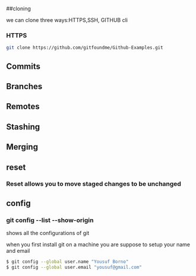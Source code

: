 ##cloning

we can clone three ways:HTTPS,SSH, GITHUB cli 

### HTTPS
 ```sh 
 git clone https://github.com/gitfoundme/Github-Examples.git
 
 ```

 ## Commits

 ## Branches

 ## Remotes

 ## Stashing

 ## Merging

## reset

### Reset allows you to move staged changes to be unchanged

## config

### git config --list --show-origin
 shows all the configurations of git

 when you first install git on a machine you are suppose to setup your name and email
 ```sh
 $ git config --global user.name "Yousuf Borno"
 $ git config --global user.email "yousuf@gmail.com" 
 ```
